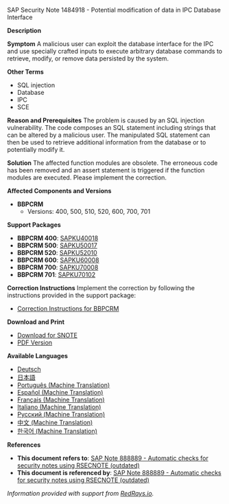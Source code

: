 SAP Security Note 1484918 - Potential modification of data in IPC Database Interface

**Description**

**Symptom**
A malicious user can exploit the database interface for the IPC and use specially crafted inputs to execute arbitrary database commands to retrieve, modify, or remove data persisted by the system.

**Other Terms**
- SQL injection
- Database
- IPC
- SCE

**Reason and Prerequisites**
The problem is caused by an SQL injection vulnerability. The code composes an SQL statement including strings that can be altered by a malicious user. The manipulated SQL statement can then be used to retrieve additional information from the database or to potentially modify it.

**Solution**
The affected function modules are obsolete. The erroneous code has been removed and an assert statement is triggered if the function modules are executed.
Please implement the correction.

**Affected Components and Versions**
- **BBPCRM**
  - Versions: 400, 500, 510, 520, 600, 700, 701

**Support Packages**
- **BBPCRM 400**: [SAPKU40018](https://me.sap.com/supportpackage/SAPKU40018)
- **BBPCRM 500**: [SAPKU50017](https://me.sap.com/supportpackage/SAPKU50017)
- **BBPCRM 520**: [SAPKU52010](https://me.sap.com/supportpackage/SAPKU52010)
- **BBPCRM 600**: [SAPKU60008](https://me.sap.com/supportpackage/SAPKU60008)
- **BBPCRM 700**: [SAPKU70008](https://me.sap.com/supportpackage/SAPKU70008)
- **BBPCRM 701**: [SAPKU70102](https://me.sap.com/supportpackage/SAPKU70102)

**Correction Instructions**
Implement the correction by following the instructions provided in the support package:
- [Correction Instructions for BBPCRM](https://me.sap.com/corrins/0001484918/63)

**Download and Print**
- [Download for SNOTE](https://notesdownloads.sap.com/note/0040000008786422017)
- [PDF Version](https://userapps.support.sap.com/sap/support/sfm/notes/print/0001484918?language=en-US&token=D8A1BF06BAF9A6E3C0A98EA208E025F7)

**Available Languages**
- [Deutsch](https://me.sap.com/notes/0001484918/D)
- [日本語](https://me.sap.com/notes/0001484918/J)
- [Português (Machine Translation)](https://me.sap.com/notes/0001484918/P)
- [Español (Machine Translation)](https://me.sap.com/notes/0001484918/S)
- [Français (Machine Translation)](https://me.sap.com/notes/0001484918/F)
- [Italiano (Machine Translation)](https://me.sap.com/notes/0001484918/I)
- [Русский (Machine Translation)](https://me.sap.com/notes/0001484918/R)
- [中文 (Machine Translation)](https://me.sap.com/notes/0001484918/1)
- [한국어 (Machine Translation)](https://me.sap.com/notes/0001484918/3)

**References**
- **This document refers to**: [SAP Note 888889 - Automatic checks for security notes using RSECNOTE (outdated)](https://me.sap.com/notes/888889)
- **This document is referenced by**: [SAP Note 888889 - Automatic checks for security notes using RSECNOTE (outdated)](https://me.sap.com/notes/888889)

*Information provided with support from [RedRays.io](https://redrays.io).*